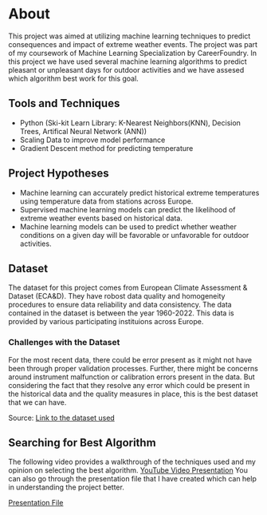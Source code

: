 # About
This project was aimed at utilizing machine learning techniques to predict consequences and impact of extreme weather events. The project was part of my coursework of Machine Learning Specialization by CareerFoundry. In this project we have used several machine learning algorithms to predict pleasant or unpleasant days for outdoor activities and we have assesed which algorithm best work for this goal.

## Tools and Techniques
* Python (Ski-kit Learn Library: K-Nearest Neighbors(KNN), Decision Trees, Artifical Neural Network (ANN))
* Scaling Data to improve model performance
* Gradient Descent method for predicting temperature

## Project Hypotheses
* Machine learning can accurately predict historical extreme temperatures using temperature data from stations across Europe.
* Supervised machine learning models can predict the likelihood of extreme weather events based on historical data.
* Machine learning models can be used to predict whether weather conditions on a given day will be favorable or unfavorable for outdoor activities.

## Dataset
The dataset for this project comes from European Climate Assessment & Dataset (ECA&D). They have robost data quality and homogeneity procedures to ensure data reliability and data consistency. The data contained in the dataset is between the year 1960-2022. This data is provided by various participating instituions across Europe. 

### Challenges with the Dataset
For the most recent data, there could be error present as it might not have been through proper validation processes. Further, there might be concerns around instrument malfunction or calibration errors present in the data. But considering the fact that they resolve any error which could be present in the historical data and the quality measures in place, this is the best dataset that we can have.

Source: [Link to the dataset used](https://s3.amazonaws.com/coach-courses-us/public/courses/da-spec-ml/Scripts/A1/Dataset-weather-prediction-dataset-processed.csv)

## Searching for Best Algorithm
The following video provides a walkthrough of the techniques used and my opinion on selecting the best algorithm. 
[YouTube Video Presentation](https://youtu.be/WdBm0hqbXZY)
You can also go through the presentation file that I have created which can help in understanding the project better.

[Presentation File](https://github.com/b-N-I-R-A-V/European-Weather-Predictions/blob/main/Presentation%20File.pdf)


